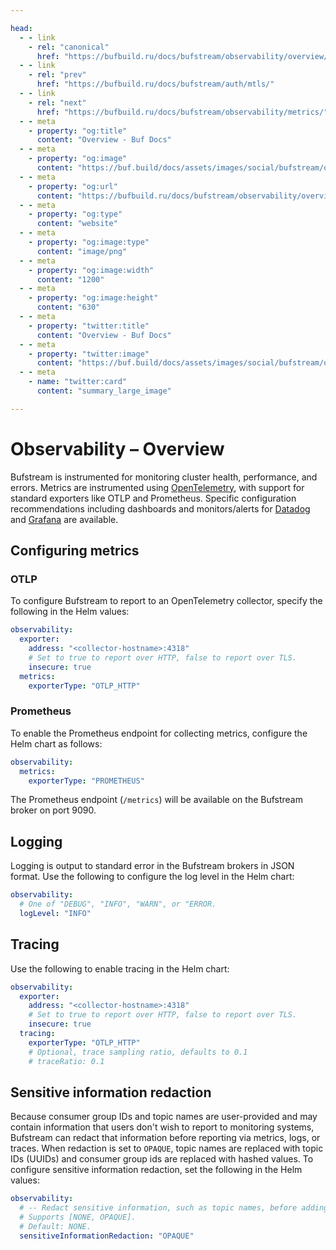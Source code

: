 ```yaml
---

head:
  - - link
    - rel: "canonical"
      href: "https://bufbuild.ru/docs/bufstream/observability/overview/"
  - - link
    - rel: "prev"
      href: "https://bufbuild.ru/docs/bufstream/auth/mtls/"
  - - link
    - rel: "next"
      href: "https://bufbuild.ru/docs/bufstream/observability/metrics/"
  - - meta
    - property: "og:title"
      content: "Overview - Buf Docs"
  - - meta
    - property: "og:image"
      content: "https://buf.build/docs/assets/images/social/bufstream/observability/overview.png"
  - - meta
    - property: "og:url"
      content: "https://bufbuild.ru/docs/bufstream/observability/overview/"
  - - meta
    - property: "og:type"
      content: "website"
  - - meta
    - property: "og:image:type"
      content: "image/png"
  - - meta
    - property: "og:image:width"
      content: "1200"
  - - meta
    - property: "og:image:height"
      content: "630"
  - - meta
    - property: "twitter:title"
      content: "Overview - Buf Docs"
  - - meta
    - property: "twitter:image"
      content: "https://buf.build/docs/assets/images/social/bufstream/observability/overview.png"
  - - meta
    - name: "twitter:card"
      content: "summary_large_image"

---
```


# Observability – Overview

Bufstream is instrumented for monitoring cluster health, performance, and errors. Metrics are instrumented using [OpenTelemetry](https://opentelemetry.io/), with support for standard exporters like OTLP and Prometheus. Specific configuration recommendations including dashboards and monitors/alerts for [Datadog](../datadog/) and [Grafana](../grafana/) are available.

## Configuring metrics

### OTLP

To configure Bufstream to report to an OpenTelemetry collector, specify the following in the Helm values:

```yaml
observability:
  exporter:
    address: "<collector-hostname>:4318"
    # Set to true to report over HTTP, false to report over TLS.
    insecure: true
  metrics:
    exporterType: "OTLP_HTTP"
```

### Prometheus

To enable the Prometheus endpoint for collecting metrics, configure the Helm chart as follows:

```yaml
observability:
  metrics:
    exporterType: "PROMETHEUS"
```

The Prometheus endpoint (`/metrics`) will be available on the Bufstream broker on port 9090.

## Logging

Logging is output to standard error in the Bufstream brokers in JSON format. Use the following to configure the log level in the Helm chart:

```yaml
observability:
  # One of "DEBUG", "INFO", "WARN", or "ERROR.
  logLevel: "INFO"
```

## Tracing

Use the following to enable tracing in the Helm chart:

```yaml
observability:
  exporter:
    address: "<collector-hostname>:4318"
    # Set to true to report over HTTP, false to report over TLS.
    insecure: true
  tracing:
    exporterType: "OTLP_HTTP"
    # Optional, trace sampling ratio, defaults to 0.1
    # traceRatio: 0.1
```

## Sensitive information redaction

Because consumer group IDs and topic names are user-provided and may contain information that users don't wish to report to monitoring systems, Bufstream can redact that information before reporting via metrics, logs, or traces. When redaction is set to `OPAQUE`, topic names are replaced with topic IDs (UUIDs) and consumer group ids are replaced with hashed values. To configure sensitive information redaction, set the following in the Helm values:

```yaml
observability:
  # -- Redact sensitive information, such as topic names, before adding to to metrics, traces, and logs.
  # Supports [NONE, OPAQUE].
  # Default: NONE.
  sensitiveInformationRedaction: "OPAQUE"
```
